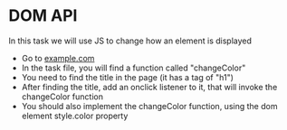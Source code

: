 # DOM API

In this task we will use JS to change how an element is displayed        

- Go to [example.com](http://example.com/)        
- In the task file, you will find a function called "changeColor"        
- You need to find the title in the page (it has a tag of "h1")        
- After finding the title, add an onclick listener to it, that will invoke the changeColor function        
- You should also implement the changeColor function, using the dom element style.color property
